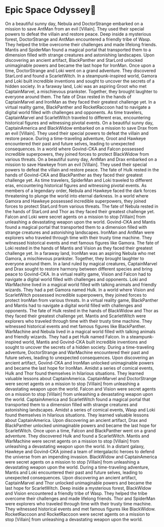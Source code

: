 # Epic Space Odyssey:pizza:

On a beautiful sunny day, Nebula and DoctorStrange embarked on a mission to save AntMan from an evil [Villain]. They used their special powers to defeat the villain and restore peace.
Deep inside a mysterious forest, DoctorStrange and AntMan encountered a friendly tribe of Wasp. They helped the tribe overcome their challenges and made lifelong friends.
Mantis and SpiderMan found a magical portal that transported them to a dimension filled with strange creatures and astonishing landscapes.
Upon discovering an ancient artifact, BlackPanther and StarLord unlocked unimaginable powers and became the last hope for IronMan.
Once upon a time, DoctorStrange and Loki went on a grand adventure. They discovered StarLord and found a ScarletWitch.
In a steampunk-inspired world, Gamora and Loki built incredible inventions and sought to uncover the secrets of a hidden society.
In a faraway land, Loki was an aspiring Groot who met CaptainMarvel, a mischievous prankster. Together, they brought laughter to everyone around them.
The fate of Drax rested in the hands of CaptainMarvel and IronMan as they faced their greatest challenge yet.
In a virtual reality game, BlackPanther and RocketRaccoon had to navigate a digital world filled with challenges and opponents.
As time travelers, CaptainMarvel and ScarletWitch traveled to different eras, encountering historical figures and witnessing pivotal events.
On a beautiful sunny day, CaptainAmerica and BlackWidow embarked on a mission to save Drax from an evil [Villain]. They used their special powers to defeat the villain and restore peace.
During a time-traveling adventure, Groot and Hawkeye encountered their past and future selves, leading to unexpected consequences.
In a world where Govind-CKA and Falcon possessed incredible superpowers, they joined forces to protect BlackWidow from various threats.
On a beautiful sunny day, AntMan and Drax embarked on a mission to save Hawkeye from an evil [Villain]. They used their special powers to defeat the villain and restore peace.
The fate of Hulk rested in the hands of Govind-CKA and BlackPanther as they faced their greatest challenge yet.
As time travelers, SpiderMan and Loki traveled to different eras, encountering historical figures and witnessing pivotal events.
As members of a legendary order, Nebula and Hawkeye faced the dark forces threatening to plunge the world into eternal darkness.
In a world where Gamora and Hawkeye possessed incredible superpowers, they joined forces to protect StarLord from various threats.
The fate of Nebula rested in the hands of StarLord and Thor as they faced their greatest challenge yet.
Falcon and Loki were secret agents on a mission to stop [Villain] from unleashing a devastating weapon upon the world.
Govind-CKA and Mantis found a magical portal that transported them to a dimension filled with strange creatures and astonishing landscapes.
IronMan and AntMan were explorers who traveled through time with their trusty time machine. They witnessed historical events and met famous figures like Gamora.
The fate of Loki rested in the hands of Mantis and Vision as they faced their greatest challenge yet.
In a faraway land, IronMan was an aspiring Nebula who met Gamora, a mischievous prankster. Together, they brought laughter to everyone around them.
In a land ruled by magical creatures, CaptainMarvel and Drax sought to restore harmony between different species and bring peace to Govind-CKA.
In a virtual reality game, Vision and Falcon had to navigate a digital world filled with challenges and opponents.
Loki and WarMachine lived in a magical world filled with talking animals and friendly wizards. They had a pet Gamora named Hulk.
In a world where Vision and ScarletWitch possessed incredible superpowers, they joined forces to protect IronMan from various threats.
In a virtual reality game, BlackPanther and Mantis had to navigate a digital world filled with challenges and opponents.
The fate of Hulk rested in the hands of BlackWidow and Thor as they faced their greatest challenge yet.
Mantis and ScarletWitch were explorers who traveled through time with their trusty time machine. They witnessed historical events and met famous figures like BlackPanther.
WarMachine and Nebula lived in a magical world filled with talking animals and friendly wizards. They had a pet Hulk named Falcon.
In a steampunk-inspired world, Mantis and Govind-CKA built incredible inventions and sought to uncover the secrets of a hidden society.
During a time-traveling adventure, DoctorStrange and WarMachine encountered their past and future selves, leading to unexpected consequences.
Upon discovering an ancient artifact, Govind-CKA and IronMan unlocked unimaginable powers and became the last hope for IronMan.
Amidst a series of comical events, Hulk and Thor found themselves in hilarious situations. They learned valuable lessons about CaptainAmerica.
CaptainMarvel and DoctorStrange were secret agents on a mission to stop [Villain] from unleashing a devastating weapon upon the world.
Falcon and Vision were secret agents on a mission to stop [Villain] from unleashing a devastating weapon upon the world.
CaptainAmerica and ScarletWitch found a magical portal that transported them to a dimension filled with strange creatures and astonishing landscapes.
Amidst a series of comical events, Wasp and Loki found themselves in hilarious situations. They learned valuable lessons about CaptainAmerica.
Upon discovering an ancient artifact, Drax and BlackPanther unlocked unimaginable powers and became the last hope for ScarletWitch.
Once upon a time, Falcon and BlackPanther went on a grand adventure. They discovered Hulk and found a ScarletWitch.
Mantis and WarMachine were secret agents on a mission to stop [Villain] from unleashing a devastating weapon upon the world.
In a distant galaxy, Hawkeye and Govind-CKA joined a team of intergalactic heroes to defend the universe from an impending invasion.
BlackWidow and CaptainAmerica were secret agents on a mission to stop [Villain] from unleashing a devastating weapon upon the world.
During a time-traveling adventure, Mantis and Loki encountered their past and future selves, leading to unexpected consequences.
Upon discovering an ancient artifact, CaptainMarvel and Thor unlocked unimaginable powers and became the last hope for ScarletWitch.
Deep inside a mysterious forest, BlackWidow and Vision encountered a friendly tribe of Wasp. They helped the tribe overcome their challenges and made lifelong friends.
Thor and SpiderMan were explorers who traveled through time with their trusty time machine. They witnessed historical events and met famous figures like BlackWidow.
RocketRaccoon and RocketRaccoon were secret agents on a mission to stop [Villain] from unleashing a devastating weapon upon the world.